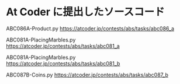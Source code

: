# At Coder に提出したソースコード

ABC086A-Product.py
https://atcoder.jp/contests/abs/tasks/abc086_a

ABC081A-PlacingMarbles.py
https://atcoder.jp/contests/abs/tasks/abc081_a

ABC081A-PlacingMarbles.py
https://atcoder.jp/contests/abs/tasks/abc081_b

ABC087B-Coins.py
https://atcoder.jp/contests/abs/tasks/abc087_b

